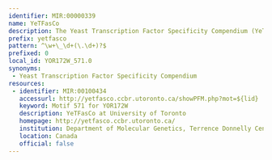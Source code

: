 ```yaml
---
identifier: MIR:00000339
name: YeTFasCo
description: The Yeast Transcription Factor Specificity Compendium (YeTFasCO) is a database of transcription factor specificities for the yeast Saccharomyces cerevisiae in Position Frequency Matrix (PFM) or Position Weight Matrix (PWM) formats.
prefix: yetfasco
pattern: ^\w+\_\d+(\.\d+)?$
prefixed: 0
local_id: YOR172W_571.0
synonyms:
 - Yeast Transcription Factor Specificity Compendium
resources:
 - identifier: MIR:00100434
   accessurl: http://yetfasco.ccbr.utoronto.ca/showPFM.php?mot=${lid}
   keyword: Motif 571 for YOR172W
   description: YeTFasCo at University of Toronto
   homepage: http://yetfasco.ccbr.utoronto.ca/
   institution: Department of Molecular Genetics, Terrence Donnelly Centre for Cellular and Biomolecular Research, University of Toronto, Toronto
   location: Canada
   official: false
---
```

